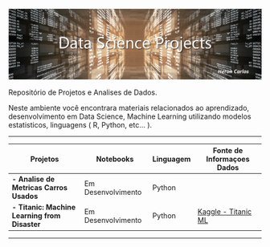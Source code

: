 ![](https://github.com/HeronCarlos/DataScience/blob/master/img/ds_projects_wtext_1240px.png)

Repositório de Projetos e Analises de Dados.

Neste ambiente você encontrara materiais relacionados ao aprendizado, desenvolvimento em Data Science, Machine Learning utilizando modelos estatisticos, linguagens ( R, Python, etc... ).

------------

| Projetos  | Notebooks | Linguagem | Fonte de Informaçoes Dados  | 
| ------------ | ------------ | ------------ | ------------ |
| **- Analise de Metricas Carros Usados**|  Em Desenvolvimento | Python | |
| **- Titanic: Machine Learning from Disaster**| Em Desenvolvimento | Python |[Kaggle - Titanic ML](https://www.kaggle.com/c/titanic "Kaggle - Titanic ML") |


------------
